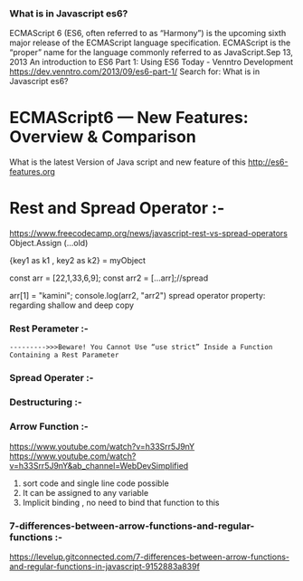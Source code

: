 ### What is in Javascript es6?
ECMAScript 6 (ES6, often referred to as “Harmony”) is the upcoming sixth major release of the ECMAScript language specification. ECMAScript is the “proper” name for the language commonly referred to as JavaScript.Sep 13, 2013
An introduction to ES6 Part 1: Using ES6 Today - Venntro Development
https://dev.venntro.com/2013/09/es6-part-1/
Search for: What is in Javascript es6?

# ECMAScript6 — New Features: Overview & Comparison
What is the latest Version of Java script and new feature of this 
http://es6-features.org


# Rest and Spread Operator :- 
 https://www.freecodecamp.org/news/javascript-rest-vs-spread-operators
Object.Assign (...old)

 {key1 as k1 , key2 as k2} = myObject 

const arr = [22,1,33,6,9];
const arr2 = [...arr];//spread 

arr[1] = "kamini";
console.log(arr2, "arr2")
spread operator property: regarding shallow and deep copy


### Rest Perameter :-
    --------->>>Beware! You Cannot Use “use strict” Inside a Function Containing a Rest Parameter
<script>
function abc(name,surname,...otherDetails){
    console.log(otherDetails) // it will print rest arguments as array ["9907095670","indore","India"]
}
abc("sunny","parmar","9907095670","indore","India")
</script>

### Spread Operater  :-
<script>
function abc(...otherDetails){
    console.log(otherDetails) 
    // it will print all arguments as array ["sunny","parmar","9907095670","indore","India"]
}
abc("sunny","parmar","9907095670","indore","India")
</script>



### Destructuring  :-
<script>

// Define a destructuring array with two regular variables and one rest variable:
const [firstName, lastName, ...otherInfo] = [
  "Oluwatobi", "Sofela", "CodeSweetly", "Web Developer", "Male"
];

// Invoke the otherInfo variable:
console.log(otherInfo); 

// The invocation above will return:
["CodeSweetly", "Web Developer", "Male"]

</script>

<script>
// Define a destructuring object with two regular variables and one rest variable:
const { firstName, lastName, ...otherInfo } = {
  firstName: "Oluwatobi",
  lastName: "Sofela", 
  companyName: "CodeSweetly",
  profession: "Web Developer",
  gender: "Male"
}

// Invoke the otherInfo variable:
console.log(otherInfo);

// The invocation above will return:
{companyName: "CodeSweetly", profession: "Web Developer", gender: "Male"}
    </script>

 ### Arrow Function :- 
 https://www.youtube.com/watch?v=h33Srr5J9nY
 https://www.youtube.com/watch?v=h33Srr5J9nY&ab_channel=WebDevSimplified

 1. sort code and single line code possible 
 2. It can be assigned to any variable 
 3. Implicit binding , no need to bind that function to this 

 ### 7-differences-between-arrow-functions-and-regular-functions :- 
 https://levelup.gitconnected.com/7-differences-between-arrow-functions-and-regular-functions-in-javascript-9152883a839f

 